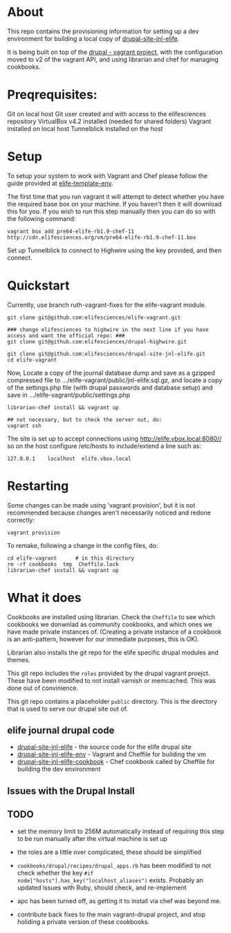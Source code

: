 # About

This repo contains the provisioning information for setting up a dev environment for building a local copy of [drupal-site-jnl-elife](https://github.com/elifesciences/drupal-site-jnl-elife).

It is being built on top of the [drupal - vagrant project](https://drupal.org/project/vagrant), with the configuration moved to v2 of the vagrant API, and using librarian and chef for managing cookbooks.

# Preqrequisites:

Git on local host
Git user created and with access to the elifesciences repository
VirtualBox v4.2 installed (needed for shared folders)
Vagrant installed on local host
Tunnelblick installed on the host

# Setup

To setup your system to work with Vagrant and Chef please follow the guide provided at [elife-template-env](https://github.com/elifesciences/elife-template-env).

The first time that you run vagrant it will attempt to detect whether you have the required base box on your machine. If you haven't then it will download this for you. If you wish to run this step manually then you can do so with the following command:

	vagrant box add pre64-elife-rb1.9-chef-11 http://cdn.elifesciences.org/vm/pre64-elife-rb1.9-chef-11.box

Set up Tunnelblick to connect to Highwire using the key provided, and then connect.

# Quickstart

Currently, use branch ruth-vagrant-fixes for the elife-vagrant module.

	git clone git@github.com:elifesciences/elife-vagrant.git

	### change elifesciences to highwire in the next line if you have access and want the official repo: ###
	git clone git@github.com:elifesciences/drupal-highwire.git

	git clone git@github.com:elifesciences/drupal-site-jnl-elife.git
	cd elife-vagrant

Now, Locate a copy of the journal database dump and save as a gzipped compressed file to .../elife-vagrant/public/jnl-elife.sql.gz, and locate a copy of the settings.php file (with drupal passwords and database setup) and save in .../elife-vagrant/public/settings.php

	librarian-chef install && vagrant up

	## not necessary, but to check the server out, do:
	vagrant ssh

The site is set up to accept connections using http://elife.vbox.local:8080// so on the host configure /etc/hosts to include/extend a line such as:

	127.0.0.1    localhost  elife.vbox.local


# Restarting

Some changes can be made using 'vagrant provision', but it is not recommended because changes aren't necessarily noticed and redone correctly:

	vagrant provision

To remake, following a change in the config files, do:

	cd elife-vagrant      # in this directory
	rm -rf cookbooks  tmp  Cheffile.lock
	librarian-chef install && vagrant up



# What it does

Cookbooks are installed using librarian. Check the `Cheffile` to see which cookbooks we donwnlad as community cookbooks, and which ones we have made private instances of. (Creating a private instance of a cookbook is an anti-pattern, however for our immediate purposes, this is OK).

Librarian also installs the git repo for the elife specific drupal modules and themes.

This git repo includes the `roles` provided by the drupal vagrant proejct. These have been modified to not install varnish or memcached. This was done out of convinience.

This git repo contains a placeholder `public` directory. This is the directory that is used to serve our drupal site out of.


## elife journal drupal code

- [drupal-site-jnl-elife][eldcode] - the source code for the elife drupal site
- [drupal-site-jnl-elife-env][eldprovision] - Vagrant and Cheffile for building the vm
- [drupal-site-jnl-elife-cookbook][eldcook] - Chef cookbook called by Cheffile for building the dev environment

[eldcode]: https://github.com/elifesciences/drupal-site-jnl-elife
[eldprovision]: https://github.com/elifesciences/drupal-site-jnl-elife-env
[eldcook]: https://github.com/elifesciences/drupal-site-jnl-elife-cookbook

## Issues with the Drupal Install

## TODO

- set the memory limit to 256M automatically instead of requiring this step to be run manually after the virtual machine is set up

- the roles are a little over complicated, these should be simplified

- `cookbooks/drupal/recipes/drupal_apps.rb` has been modified to not check whether the key `#if node["hosts"].has_key("localhost_aliases")` exists. Probably an updated issues with Ruby, should check, and re-implement

- apc has been turned off, as getting it to install via chef was beyond me.

- contribute back fixes to the main vagrant-drupal project, and stop holiding a private version of these cookbooks.
